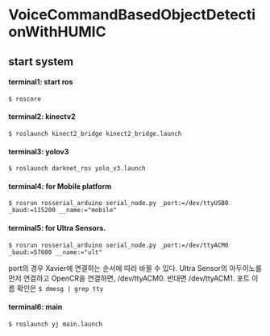 # VoiceCommandBasedObjectDetectionWithHUMIC

## start system
#### terminal1: start ros
```
$ roscore
```
#### terminal2: kinectv2
```
$ roslaunch kinect2_bridge kinect2_bridge.launch
```
#### terminal3: yolov3
```
$ roslaunch darknet_ros yolo_v3.launch
```
#### terminal4: for Mobile platform
```
$ rosrun rosserial_arduino serial_node.py _port:=/dev/ttyUSB0 _baud:=115200 __name:="mobile"
```
#### terminal5: for Ultra Sensors.
```
$ rosrun rosserial_arduino serial_node.py _port:=/dev/ttyACM0 _baud:=57600 __name:="ult"
```
port의 경우 Xavier에 연결하는 순서에 따라 바뀔 수 있다. 
Ultra Sensor의 아두이노를 먼저 연결하고 OpenCR을 연결하면, /dev/ttyACM0. 반대면 /dev/ttyACM1. 
포트 이름 확인은 `$ dmesg | grep tty`
#### terminal6: main
```
$ roslaunch yj main.launch
```
